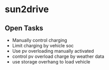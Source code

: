 # sun2drive

## Open Tasks
* Manually control charging
* Limit charging by vehicle soc
* Use pv overloading manually activated
* control pv overload charge by weather data
* use storage overhang to load vehicle
